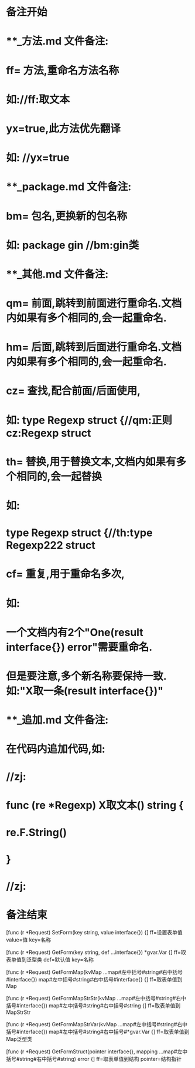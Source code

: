 # 备注开始
# **_方法.md 文件备注:
# ff= 方法,重命名方法名称
# 如://ff:取文本
#
# yx=true,此方法优先翻译
# 如: //yx=true


# **_package.md 文件备注:
# bm= 包名,更换新的包名称 
# 如: package gin //bm:gin类


# **_其他.md 文件备注:
# qm= 前面,跳转到前面进行重命名.文档内如果有多个相同的,会一起重命名.
# hm= 后面,跳转到后面进行重命名.文档内如果有多个相同的,会一起重命名.
# cz= 查找,配合前面/后面使用,
# 如: type Regexp struct {//qm:正则 cz:Regexp struct
#
# th= 替换,用于替换文本,文档内如果有多个相同的,会一起替换
# 如:
# type Regexp struct {//th:type Regexp222 struct
#
# cf= 重复,用于重命名多次,
# 如: 
# 一个文档内有2个"One(result interface{}) error"需要重命名.
# 但是要注意,多个新名称要保持一致. 如:"X取一条(result interface{})"


# **_追加.md 文件备注:
# 在代码内追加代码,如:
# //zj:
# func (re *Regexp) X取文本() string { 
#    re.F.String()
# }
# //zj:
# 备注结束

[func (r *Request) SetForm(key string, value interface{}) {]
ff=设置表单值
value=值
key=名称

[func (r *Request) GetForm(key string, def ...interface{}) *gvar.Var {]
ff=取表单值到泛型类
def=默认值
key=名称

[func (r *Request) GetFormMap(kvMap ...map#左中括号#string#右中括号#interface{}) map#左中括号#string#右中括号#interface{} {]
ff=取表单值到Map

[func (r *Request) GetFormMapStrStr(kvMap ...map#左中括号#string#右中括号#interface{}) map#左中括号#string#右中括号#string {]
ff=取表单值到MapStrStr

[func (r *Request) GetFormMapStrVar(kvMap ...map#左中括号#string#右中括号#interface{}) map#左中括号#string#右中括号#*gvar.Var {]
ff=取表单值到Map泛型类

[func (r *Request) GetFormStruct(pointer interface{}, mapping ...map#左中括号#string#右中括号#string) error {]
ff=取表单值到结构
pointer=结构指针
